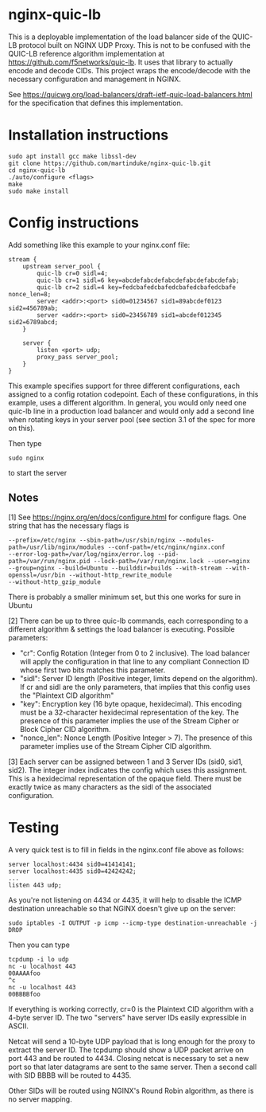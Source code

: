# nginx-quic-lb
This is a deployable implementation of the load balancer side of the QUIC-LB protocol built on NGINX UDP Proxy. This is not to be confused with the QUIC-LB reference algorithm implementation at https://github.com/f5networks/quic-lb. It uses that library to actually encode and decode CIDs. This project wraps the encode/decode with the necessary configuration and management in NGINX.

See https://quicwg.org/load-balancers/draft-ietf-quic-load-balancers.html for the specification that defines this implementation.

# Installation instructions

```
sudo apt install gcc make libssl-dev
git clone https://github.com/martinduke/nginx-quic-lb.git
cd nginx-quic-lb
./auto/configure <flags>
make
sudo make install
```

# Config instructions
Add something like this example to your nginx.conf file:

```
stream {
    upstream server_pool {
        quic-lb cr=0 sidl=4;
        quic-lb cr=1 sidl=6 key=abcdefabcdefabcdefabcdefabcdefab; 
        quic-lb cr=2 sidl=4 key=fedcbafedcbafedcbafedcbafedcbafe nonce_len=8;
        server <addr>:<port> sid0=01234567 sid1=89abcdef0123 sid2=456789ab;
        server <addr>:<port> sid0=23456789 sid1=abcdef012345 sid2=6789abcd;
    }
 
    server {
        listen <port> udp;
        proxy_pass server_pool;
    }
}
```

This example specifies support for three different configurations, each assigned to a config rotation codepoint. Each of these configurations, in this example, uses a different algorithm. In general, you would only need one quic-lb line in a production load balancer and would only add a second line when rotating keys in your server pool (see section 3.1 of the spec for more on this).

Then type

```
sudo nginx
```

to start the server

## Notes
[1] See https://nginx.org/en/docs/configure.html for configure flags. One string that has the necessary flags is

```
--prefix=/etc/nginx --sbin-path=/usr/sbin/nginx --modules-path=/usr/lib/nginx/modules --conf-path=/etc/nginx/nginx.conf
--error-log-path=/var/log/nginx/error.log --pid-path=/var/run/nginx.pid --lock-path=/var/run/nginx.lock --user=nginx
--group=nginx --build=Ubuntu --builddir=builds --with-stream --with-openssl=/usr/bin --without-http_rewrite_module
--without-http_gzip_module
```
There is probably a smaller minimum set, but this one works for sure in Ubuntu

[2] There can be up to three quic-lb commands, each corresponding to a different algorithm & settings the load balancer is executing. Possible parameters:
* "cr": Config Rotation (Integer from 0 to 2 inclusive). The load balancer will apply the configuration in that line to any compliant Connection ID whose first two bits matches this parameter.
* "sidl": Server ID length (Positive integer, limits depend on the algorithm). If cr and sidl are the only parameters, that implies that this config uses the "Plaintext CID algorithm"
* "key": Encryption key (16 byte opaque, hexidecimal). This encoding must be a 32-character hexidecimal representation of the key. The presence of this parameter implies the use of the Stream Cipher or Block Cipher CID algorithm.
* "nonce_len": Nonce Length (Positive Integer > 7). The presence of this parameter implies use of the Stream Cipher CID algorithm.

[3] Each server can be assigned between 1 and 3 Server IDs (sid0, sid1, sid2). The integer index indicates the config which uses this assignment. This is a hexidecimal representation of the opaque field. There must be exactly twice as many characters as the sidl of the associated configuration.

# Testing

A very quick test is to fill in fields in the nginx.conf file above as follows:

```
server localhost:4434 sid0=41414141;
server localhost:4435 sid0=42424242;
...
listen 443 udp;
```

As you're not listening on 4434 or 4435, it will help to disable the ICMP destination unreachable so that NGINX doesn't give up on the server:
```
sudo iptables -I OUTPUT -p icmp --icmp-type destination-unreachable -j DROP
```

Then you can type

```
tcpdump -i lo udp
nc -u localhost 443
00AAAAfoo
^c
nc -u localhost 443
00BBBBfoo
```

If everything is working correctly, cr=0 is the Plaintext CID algorithm with a 4-byte server ID. The two "servers" have server IDs easily expressible in ASCII.

Netcat will send a 10-byte UDP payload that is long enough for the proxy to extract the server ID. The tcpdump should show a UDP packet arrive on port 443 and be routed to 4434.
Closing netcat is necessary to set a new port so that later datagrams are sent to the same server.
Then a second call with SID BBBB will be routed to 4435.

Other SIDs will be routed using NGINX's Round Robin algorithm, as there is no server mapping.
